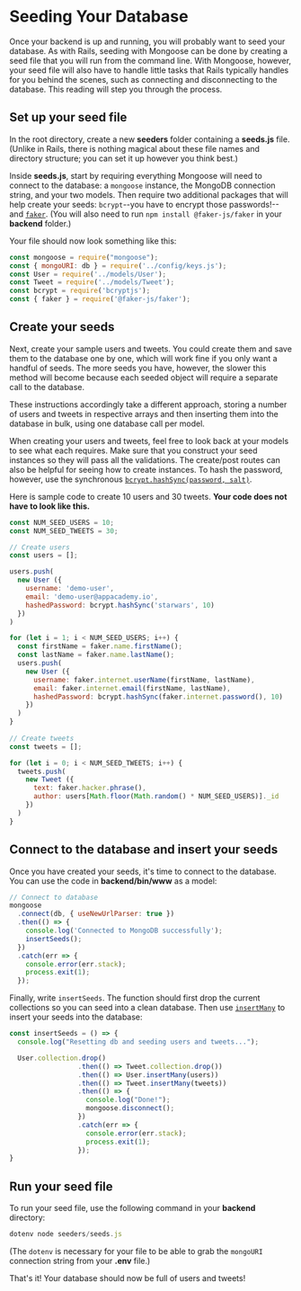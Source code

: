 # Seeding Your Database

Once your backend is up and running, you will probably want to seed your
database. As with Rails, seeding with Mongoose can be done by creating a seed
file that you will run from the command line. With Mongoose, however, your seed
file will also have to handle little tasks that Rails typically handles for you
behind the scenes, such as connecting and disconnecting to the database. This
reading will step you through the process.

## Set up your seed file

In the root directory, create a new __seeders__ folder containing a __seeds.js__
file. (Unlike in Rails, there is nothing magical about these file names and
directory structure; you can set it up however you think best.)

Inside __seeds.js__, start by requiring everything Mongoose will need to connect
to the database: a `mongoose` instance, the MongoDB connection string, and your
two models. Then require two additional packages that will help create your
seeds: `bcrypt`--you have to encrypt those passwords!--and [`faker`]. (You will
also need to run `npm install @faker-js/faker` in your __backend__ folder.)

Your file should now look something like this:

```js
const mongoose = require("mongoose");
const { mongoURI: db } = require('../config/keys.js');
const User = require('../models/User');
const Tweet = require('../models/Tweet');
const bcrypt = require('bcryptjs');
const { faker } = require('@faker-js/faker');
```

## Create your seeds

Next, create your sample users and tweets. You could create them and save them
to the database one by one, which will work fine if you only want a handful of
seeds. The more seeds you have, however, the slower this method will become
because each seeded object will require a separate call to the database.

These instructions accordingly take a different approach, storing a number of
users and tweets in respective arrays and then inserting them into the database
in bulk, using one database call per model.

When creating your users and tweets, feel free to look back at your models to
see what each requires. Make sure that you construct your seed instances so they
will pass all the validations. The create/post routes can also be helpful for
seeing how to create instances. To hash the password, however, use the
synchronous [`bcrypt.hashSync(password, salt)`].

Here is sample code to create 10 users and 30 tweets. **Your code does not have
to look like this.**

```js
const NUM_SEED_USERS = 10;
const NUM_SEED_TWEETS = 30;

// Create users
const users = [];

users.push(
  new User ({
    username: 'demo-user',
    email: 'demo-user@appacademy.io',
    hashedPassword: bcrypt.hashSync('starwars', 10)
  })
)

for (let i = 1; i < NUM_SEED_USERS; i++) {
  const firstName = faker.name.firstName();
  const lastName = faker.name.lastName();
  users.push(
    new User ({
      username: faker.internet.userName(firstName, lastName),
      email: faker.internet.email(firstName, lastName),
      hashedPassword: bcrypt.hashSync(faker.internet.password(), 10)
    })
  )
}
  
// Create tweets
const tweets = [];

for (let i = 0; i < NUM_SEED_TWEETS; i++) {
  tweets.push(
    new Tweet ({
      text: faker.hacker.phrase(),
      author: users[Math.floor(Math.random() * NUM_SEED_USERS)]._id
    })
  )
}
```

## Connect to the database and insert your seeds

Once you have created your seeds, it's time to connect to the database. You can
use the code in __backend/bin/www__ as a model:

```js
// Connect to database
mongoose
  .connect(db, { useNewUrlParser: true })
  .then(() => {
    console.log('Connected to MongoDB successfully');
    insertSeeds();
  })
  .catch(err => {
    console.error(err.stack);
    process.exit(1);
  });
```

Finally, write `insertSeeds`. The function should first drop the current
collections so you can seed into a clean database. Then use [`insertMany`] to
insert your seeds into the database:

```js
const insertSeeds = () => {
  console.log("Resetting db and seeding users and tweets...");

  User.collection.drop()
                 .then(() => Tweet.collection.drop())
                 .then(() => User.insertMany(users))
                 .then(() => Tweet.insertMany(tweets))
                 .then(() => {
                   console.log("Done!");
                   mongoose.disconnect();
                 })
                 .catch(err => {
                   console.error(err.stack);
                   process.exit(1);
                 });
}
```

## Run your seed file

To run your seed file, use the following command in your __backend__ directory:

```js
dotenv node seeders/seeds.js
```

(The `dotenv` is necessary for your file to be able to grab the `mongoURI`
connection string from your __.env__ file.)

That's it! Your database should now be full of users and tweets!

[`faker`]: https://fakerjs.dev/
[`bcrypt.hashSync(password, salt)`]: https://www.npmjs.com/package/bcrypt
[`insertMany`]: https://mongoosejs.com/docs/api.html#model_Model-insertMany
